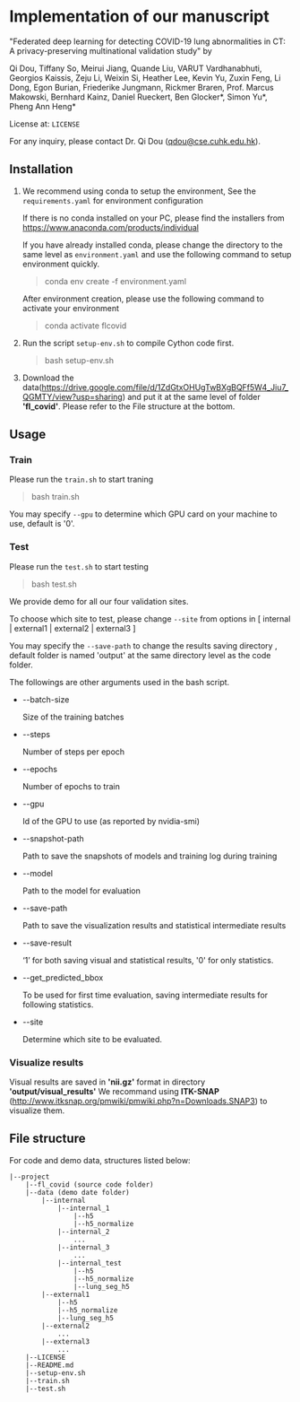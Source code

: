 # Implementation of our manuscript
"Federated deep learning for detecting COVID-19 lung abnormalities in CT: A privacy-preserving multinational validation study" by

Qi Dou, Tiffany So, Meirui Jiang, Quande Liu, VARUT Vardhanabhuti, Georgios Kaissis, Zeju Li, Weixin Si, Heather Lee, Kevin Yu, Zuxin Feng, Li Dong, Egon Burian, Friederike Jungmann, Rickmer Braren, Prof. Marcus Makowski, Bernhard Kainz, Daniel Rueckert, Ben Glocker*, Simon Yu*, Pheng Ann Heng*

License at: `LICENSE`

For any inquiry, please contact Dr. Qi Dou (qdou@cse.cuhk.edu.hk). 


## Installation
1) We recommend using conda to setup the environment, See the `requirements.yaml` for environment configuration 

    If there is no conda installed on your PC, please find the installers from https://www.anaconda.com/products/individual

    If you have already installed conda, please change the directory to the same level as `environment.yaml` and use the following command to setup environment quickly.

    > conda env create -f environment.yaml

    After environment creation, please use the following command to activate your environment
    
    > conda activate flcovid

2) Run the script `setup-env.sh` to compile Cython code first.  
 
    > bash setup-env.sh
    
3) Download the data(https://drive.google.com/file/d/1ZdGtxOHUgTwBXgBQFf5W4_Jiu7_QGMTY/view?usp=sharing) and put it at the same level of folder **'fl_covid'**. Please refer to the File structure at the bottom.

## Usage   
### Train
Please run the `train.sh` to start traning

> bash train.sh

You may specify `--gpu` to determine which GPU card on your machine to use, default is '0'.

### Test
Please run the `test.sh` to start testing

> bash test.sh

We provide demo for all our four validation sites.

To choose which site to test, please change `--site` from options in [ internal | external1 | external2 | external3 ]

You may specify the `--save-path` to change the results saving directory , default folder is named 'output' at the same directory level as the code folder.

The followings are other arguments used in the bash script.
- --batch-size
        
    Size of the training batches
- --steps 

    Number of steps per epoch
- --epochs
    
    Number of epochs to train
- --gpu
    
    Id of the GPU to use (as reported by nvidia-smi)
- --snapshot-path  

    Path to save the snapshots of models and training log during training
- --model  

    Path to the model for evaluation
- --save-path  

    Path to save the visualization results and statistical intermediate results
- --save-result 

    ‘1’ for both saving visual and statistical results, '0' for only statistics.
- --get_predicted_bbox 

    To be used for first time evaluation, saving intermediate results for following statistics.
- --site 
    
    Determine which site to be evaluated.


### Visualize results
Visual results are saved in **'nii.gz'** format in directory **'output/visual_results'**
We recommand using **ITK-SNAP** (http://www.itksnap.org/pmwiki/pmwiki.php?n=Downloads.SNAP3) to visualize them.

## File structure
For code and demo data, structures listed below:

    |--project  
        |--fl_covid (source code folder)  
        |--data (demo date folder)  
            |--internal  
                |--internal_1  
                    |--h5  
                    |--h5_normalize  
                |--internal_2  
                    ...  
                |--internal_3  
                    ...  
                |--internal_test  
                    |--h5  
                    |--h5_normalize  
                    |--lung_seg_h5  
            |--external1  
                |--h5  
                |--h5_normalize  
                |--lung_seg_h5  
            |--external2  
                ...  
            |--external3  
                ...  
        |--LICENSE  
        |--README.md  
        |--setup-env.sh  
        |--train.sh  
        |--test.sh  
